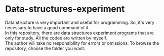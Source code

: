 # Data-structures-experiment
Data structure is very important and useful for programming. So, it's very necessary to have a good command of it.  
In this repository, there are data structures experiment programs that are only for study. All the codes are written by myself.  
The author will take no responsibility for errors or omissions.
To browse the repository, choose the folder you want. 
